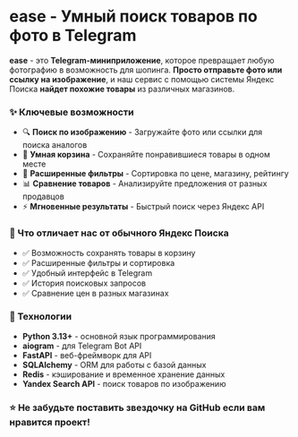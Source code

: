 # ease - Умный поиск товаров по фото в Telegram
**ease** - это **Telegram-миниприложение**, которое превращает любую фотографию в возможность для шопинга. **Просто отправьте фото или ссылку на изображение**, и наш сервис с помощью системы Яндекс Поиска **найдет похожие товары** из различных магазинов.

### ✨ Ключевые возможности
- 🔍 **Поиск по изображению** - Загружайте фото или ссылки для поиска аналогов
- 🛒 **Умная корзина** - Сохраняйте понравившиеся товары в одном месте
- 🎯 **Расширенные фильтры** - Сортировка по цене, магазину, рейтингу
- 📊 **Сравнение товаров** - Анализируйте предложения от разных продавцов
- ⚡ **Мгновенные результаты** - Быстрый поиск через Яндекс API

### 🚀 Что отличает нас от обычного Яндекс Поиска
- ✅ Возможность сохранять товары в корзину
- ✅ Расширенные фильтры и сортировка
- ✅ Удобный интерфейс в Telegram
- ✅ История поисковых запросов
- ✅ Сравнение цен в разных магазинах

### 🔧 Технологии
- **Python 3.13+** - основной язык программирования
- **aiogram** - для Telegram Bot API
- **FastAPI** - веб-фреймворк для API
- **SQLAlchemy** - ORM для работы с базой данных
- **Redis** - кэширование и временное хранение данных
- **Yandex Search API** - поиск товаров по изображению

### ⭐ Не забудьте поставить звездочку на GitHub если вам нравится проект!